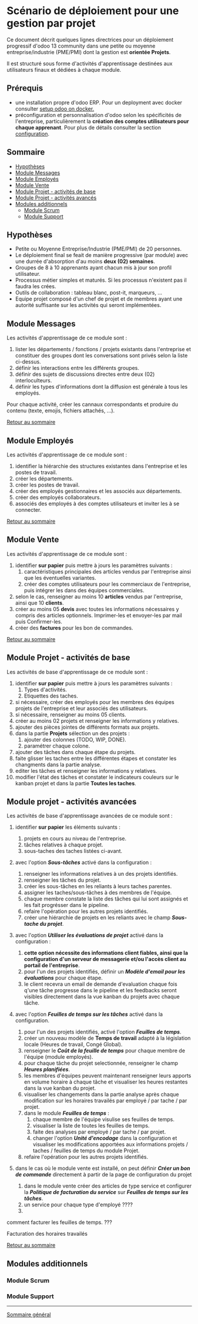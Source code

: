 # Scénario de déploiement pour une gestion par projet

Ce document décrit quelques lignes directrices pour un déploiement progressif d'odoo 13 community dans une petite ou moyenne entreprise/industrie (PME/PMI) dont la gestion est **orientée Projets**. 

Il est structuré sous forme d'activités d'apprentissage destinées aux utilisateurs finaux et dédiées à chaque module.

## Prérequis 

- une installation propre d'odoo ERP. Pour un deployment avec docker consulter [setup odoo on docker.](https://enlight-me.github.io/docker-usecases/setup-images-on-docker/odoo-on-docker.html) 
- préconfiguration et personnalisation d'odoo selon les spécificités de l'entreprise, particulièrement la **création des comptes utilisateurs pour chaque apprenant**. Pour plus de détails consulter la section [configuration](./odoo-deploy-guidelines-fr.md#configuration).

## Sommaire
* [Hypothèses](#hypothèses)
* [Module Messages](#module-messages)
* [Module Employés](#module-employés)
* [Module Vente](#module-vente)
* [Module Projet - activités de base](#module-projet- )
* [Module Projet - activités avancés](#module-projet-activités-avancées)
* [Modules additionnels](#modules-additionnels)
    * [Module Scrum](#module-scrum)
    * [Module Support](#module-support)

## Hypothèses
- Petite ou Moyenne Entreprise/Industrie (PME/PMI) de 20 personnes.
- Le déploiement final se feait de manière progressive (par module) avec une durrée d'absorption d'au moins **deux (02) semaines**. 
- Groupes de 8 à 10 apprenants ayant chacun mis à jour son profil utilisateur.
- Processus métier simples et maturés. Si les processus n'existent pas il faudra les crées. 
- Outils de collaboration : tableau blanc, post-it, marqueurs, ... 
- Equipe projet composé d'un chef de projet et de membres ayant une autorité suffisante sur les activités qui seront implémentées.

## Module Messages 

Les activités d'apprentissage de ce module sont : 
1. lister les départements / fonctions / projets existants dans l'entreprise et constituer des groupes dont les conversations sont privés selon la liste ci-dessus.
1. définir les interactions entre les différents groupes.
1. définir des sujets de discussions directes entre deux (02) interloculteurs. 
1. définir les types d'informations dont la diffusion est générale à tous les employés.

Pour chaque activité, créer les cannaux correspondants et produire du contenu (texte, emojis, fichiers attachés, ...).

[Retour au sommaire](#sommaire)

## Module Employés

Les activités d'apprentissage de ce module sont : 
1. identifier la hiérarchie des structures existantes dans l'entreprise et les postes de travail.
1. créer les départements.
1. créer les postes de travail.
1. créer des employés gestionnaires et les associés aux départements.
1. créer des employés collaborateurs.
1. associés des employés à des comptes utilisateurs et inviter les à se connecter.

[Retour au sommaire](#sommaire)

## Module Vente

Les activités d'apprentissage de ce module sont : 
1. identifier **sur papier** puis mettre à jours les paramètres suivants : 
    1. caractéristiques principales des articles vendus par l'entreprise ainsi que les éventuelles variantes.
    1. créer des comptes utilisateurs pour les commerciaux de l'entreprise, puis intégrer les dans des équipes commerciales.
1. selon le cas, renseigner au moins 10 **articles** vendus par l'entreprise, ainsi que 10 **clients**.
1. créer au moins 05 **devis** avec toutes les informations nécessaires y compris des articles optionnels. Imprimer-les et envoyer-les par mail puis Confirmer-les.
1. créer des **factures** pour les bon de commandes.

[Retour au sommaire](#sommaire)

## Module Projet - activités de base

Les activités de base d'apprentissage de ce module sont :
1. identifier **sur papier** puis mettre à jours les paramètres suivants : 
    1. Types d'activités.
    1. Etiquettes des taches. 
1. si nécessaire, créer des employés pour les membres des équipes projets de l'entreprise et leur associés des utilisateurs.
1. si nécessaire, renseigner au moins 05 clients.
1. créer au moins 02 projets et renseigner les informations y relatives.
1. ajouter des pièces jointes de différents formats aux projets.
1. dans la partie **Projets** sélection un des projets :
    1. ajouter des colonnes (TODO, WIP, DONE).
    1. paramétrer chaque colone.
1. ajouter des tâches dans chaque étape du projets.
1. faite glisser les taches entre les différentes étapes et constater les changments dans la partie analyse.
1. editer les tâches et renseigner les informations y relatives.
1. modifier l'état des tâches et constater le indicateurs couleurs sur le kanban projet et dans la partie **Toutes les taches**. 

## Module projet - activités avancées

Les activités de base d'apprentissage avancées de ce module sont :
1. identifier **sur papier** les éléments suivants : 
    1. projets en cours au niveau de l'entreprise.
    1. tâches relatives à chaque projet.
    1. sous-taches des taches listées ci-avant.

1. avec l'option **_Sous-tâches_** activé dans la configuration :
    1. renseigner les informations relatives à un des projets identifiés.
    1. renseigner les tâches du projet.
    1. créer les sous-tâches en les reliants à leurs taches parentes.
    1. assigner les taches/sous-tâches à des membres de l'équipe.
    1. chaque membre constate la liste des tâches qui lui sont assignés et les fait progrésser dans le pipeline.
    1. refaire l'opération pour les autres projets identifiés.
    1. créer une hiérarchie de projets en les reliants avec le champ **_Sous-tache du projet_**.

1. avec l'option **_Utiliser les évaluations de projet_** activé dans la configuration :
    1. **cette option nécessite des informations client fiables, ainsi que la configuration d'un serveur de messagerie et/ou l'accès client au portail de l'entreprise**.
    1. pour l'un des projets identifiés, définir un **_Modèle d'email pour les évaluations_** pour chaque étape.
    1. le client recevra un email de demande d'evaluation chaque fois q'une tâche progresse dans le pipeline et les feedbacks seront visibles directement dans la vue kanban du projets avec chaque tâche.

1. avec l'option **_Feuilles de temps sur les tâches_** activé dans la configuration.
    1. pour l'un des projets identifiés, activé l'option **_Feuilles de temps_**.
    1. créer un nouveau modèle de **Temps de travail** adapté à la législation locale (Heures de travail, Congé Global).
    1. renseigner le **_Coût de la feuille de temps_** pour chaque membre de l'équipe (module employés).
    1. pour chaque tâche du projet selectionnée, renseigner le champ **_Heures planifiées_**.
    1. les membres d'équipes peuvent maintenant renseigner leurs apports en volume horaire à chaque tâche et visualiser les heures restantes dans la vue kanban du projet.
    1. visualiser les changements dans la partie analyse après chaque modification sur les horaires travailés par employé / par tache / par projet. 
    1. dans le module **_Feuilles de temps_** :
        1. chaque membre de l'équipe visulise ses feuilles de temps.
        1. visualiser la liste de toutes les feuilles de temps.
        1. faite des analyses par employé / par tache / par projet.
        1. changer l'option **_Unité d'encodage_** dans la configuration et visualiser les modifications apportées aux informations projets / taches / feuilles de temps du module Projet.
    1. refaire l'opération pour les autres projets identifiés.

1. dans le cas où le module vente est installé, on peut définir **_Créer un bon de commande_** directement à partir de la page de configuration du projet
    1. dans le module vente créer des articles de type service et configurer la **_Politique de facturation du service_** sur **_Feuilles de temps sur les tâches_**.
    1. un service pour chaque type d'employé ????
    1. 

comment facturer les feuilles de temps. ???

Facturation des horaires travailés



[Retour au sommaire](#sommaire)

## Modules additionnels 

### Module Scrum 

### Module Support


----
[Sommaire général](./odoo-deploy-guidelines-fr.md)